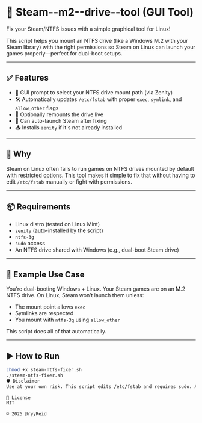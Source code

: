 # 🔧 Steam--m2--drive--tool (GUI Tool)

Fix your Steam/NTFS issues with a simple graphical tool for Linux!

This script helps you mount an NTFS drive (like a Windows M.2 with your Steam library) with the right permissions so Steam on Linux can launch your games properly—perfect for dual-boot setups.

---

## ✅ Features

- 📂 GUI prompt to select your NTFS drive mount path (via Zenity)
- 🛠 Automatically updates `/etc/fstab` with proper `exec`, `symlink`, and `allow_other` flags
- 🔁 Optionally remounts the drive live
- 🚀 Can auto-launch Steam after fixing
- 📥 Installs `zenity` if it's not already installed

---

## 🧠 Why

Steam on Linux often fails to run games on NTFS drives mounted by default with restricted options. This tool makes it simple to fix that without having to edit `/etc/fstab` manually or fight with permissions.

---

## 📦 Requirements

- Linux distro (tested on Linux Mint)
- `zenity` (auto-installed by the script)
- `ntfs-3g`
- `sudo` access
- An NTFS drive shared with Windows (e.g., dual-boot Steam drive)

---

## 📂 Example Use Case

You're dual-booting Windows + Linux. Your Steam games are on an M.2 NTFS drive. On Linux, Steam won’t launch them unless:
- The mount point allows `exec`
- Symlinks are respected
- You mount with `ntfs-3g` using `allow_other`

This script does all of that automatically.

---

## ▶️ How to Run

```bash
chmod +x steam-ntfs-fixer.sh
./steam-ntfs-fixer.sh
🛡 Disclaimer
Use at your own risk. This script edits /etc/fstab and requires sudo. Always back up critical files.

📃 License
MIT

© 2025 @ryyReid
